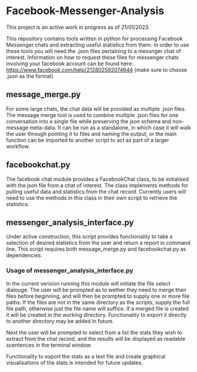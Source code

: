 # Facebook-Messenger-Analysis

This project is an active work in progress as of 21/01/2023.

This repository contains tools written in python for processing Facebook Messenger chats and extracting useful statistics from them. In order to use these tools you will need the .json files pertaining to a messnger chat of interest. 
Information on how to request these files for messenger chats involving your facebook account can be found here: https://www.facebook.com/help/212802592074644 (make sure to choose .json as the format)

## message_merge.py

For some large chats, the chat data will be provided as multiple .json files. The message merge tool is used to combine multiple .json files for one conversation into a single file while preserving the json schema and non-message meta-data. It can be run as a standalone, in which case it will walk the user through pointing it to files and naming the output, or the main function can be imported to another script to act as part of a larger workflow.

## facebookchat.py

The facebook chat module provides a FacebookChat class, to be initialised with the json file from a chat of interest. The class implements methods for pulling useful data and statistics from the chat record.
Currently users will need to use the methods in this class in their own script to retrieve the statistics.

## messenger_analysis_interface.py

Under active construction, this script provides functionality to take a selection of desired statistics from the user and return a report in command line. This script requires both message_merge.py and facebookchat.py as dependencies.

### Usage of messenger_analysis_interface.py

In the current verision running this module will initiate the file select dialouge. The user will be prompted as to wether they need to merge their files before beginning, and will then be prompted to supply one or more file paths. If the files are not in the same directory as the scripts, supply the full file path, otherwise just the file name will suffice. If a merged file is created it will be created in the working directory. Functionality to export it directly to another directory may be added in future.

Next the user will be prompted to select from a list the stats they wish to extract from the chat record, and the results will be displayed as readable scentences in the terminal window.

Functionality to export the stats as a text file and create graphical visualisations of the stats is intended for future updates.
